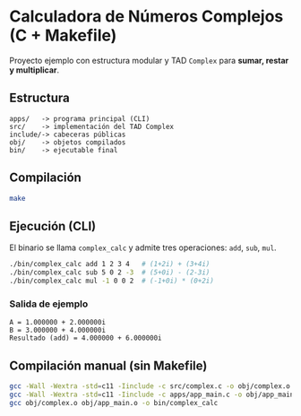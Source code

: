 # Calculadora de Números Complejos (C + Makefile)

Proyecto ejemplo con estructura modular y TAD `Complex` para **sumar, restar y multiplicar**.

## Estructura
```
apps/   -> programa principal (CLI)
src/    -> implementación del TAD Complex
include/-> cabeceras públicas
obj/    -> objetos compilados
bin/    -> ejecutable final
```

## Compilación
```bash
make
```

## Ejecución (CLI)
El binario se llama `complex_calc` y admite tres operaciones: `add`, `sub`, `mul`.

```bash
./bin/complex_calc add 1 2 3 4   # (1+2i) + (3+4i)
./bin/complex_calc sub 5 0 2 -3  # (5+0i) - (2-3i)
./bin/complex_calc mul -1 0 0 2  # (-1+0i) * (0+2i)
```

### Salida de ejemplo
```
A = 1.000000 + 2.000000i
B = 3.000000 + 4.000000i
Resultado (add) = 4.000000 + 6.000000i
```

## Compilación manual (sin Makefile)
```bash
gcc -Wall -Wextra -std=c11 -Iinclude -c src/complex.c -o obj/complex.o
gcc -Wall -Wextra -std=c11 -Iinclude -c apps/app_main.c -o obj/app_main.o
gcc obj/complex.o obj/app_main.o -o bin/complex_calc
```
